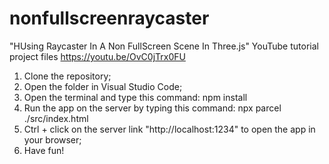 # nonfullscreenraycaster


"HUsing Raycaster In A Non FullScreen Scene In Three.js" YouTube tutorial project files https://youtu.be/OvC0jTrx0FU

1. Clone the repository;
2. Open the folder in Visual Studio Code;
3. Open the terminal and type this command: npm install
4. Run the app on the server by typing this command: npx parcel ./src/index.html
5. Ctrl + click on the server link "http://localhost:1234" to open the app in your browser;
6. Have fun!
